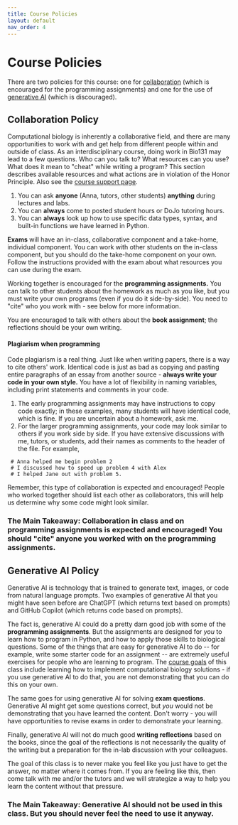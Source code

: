 ```yaml
---
title: Course Policies
layout: default
nav_order: 4
---
```


# Course Policies

There are two policies for this course: one for [collaboration](#collaboration-policy) (which is encouraged for the programming assignments) and one for the use of [generative AI](#generative-ai-policy) (which is discouraged).

## Collaboration Policy

Computational biology is inherently a collaborative field, and there are many opportunities to work with and get help from different people within and outside of class. As an interdisciplinary course, doing work in Bio131 may lead to a few questions.  Who can you talk to? What resources can you use?  What does it mean to "cheat" while writing a program? This section describes available resources and what actions are in violation of the Honor Principle. Also see the [course support page](support.md).

1. You can ask **anyone** (Anna, tutors, other students) **anything** during lectures and labs.
2. You can **always** come to posted student hours or DoJo tutoring hours.
3. You can **always** look up how to use specific data types, syntax, and built-in functions we have learned in Python.

**Exams** will have an in-class, collaborative component and a take-home, individual component. You can work with other students on the in-class component, but you should do the take-home component on your own. Follow the instructions provided with the exam about what resources you can use during the exam.

Working together is encouraged for the **programming assignments.** You can talk to other students about the homework as much as you like, but you must write your own programs (even if you do it side-by-side). You need to "cite" who you work with - see below for more information.

You are encouraged to talk with others about the **book assignment**; the reflections should be your own writing.

#### Plagiarism when programming

Code plagiarism is a real thing.  Just like when writing papers, there is a way to cite others' work.  Identical code is just as bad as copying and pasting entire paragraphs of an essay from another source - **always write your code in your own style.**  You have a lot of flexibility in naming variables, including print statements and comments in your code.

1. The early programming assignments may have instructions to copy code exactly; in these examples, many students will have identical code, which is fine.  If you are uncertain about a homework, ask me.
2. For the larger programming assignments, your code may look similar to others if you work side by side.  If you have extensive discussions with me, tutors, or students, add their names as comments to the header of the file. For example,

```
 # Anna helped me begin problem 2
 # I discussed how to speed up problem 4 with Alex
 # I helped Jane out with problem 5.
```

Remember, this type of collaboration is expected and encouraged! People who worked together should list each other as collaborators, this will help us determine why some code might look similar.

### The Main Takeaway: Collaboration in class and on programming assignments is expected and encouraged! You should "cite" anyone you worked with on the programming assignments.

## Generative AI Policy

Generative AI is technology that is trained to generate text, images, or code from natural language prompts.  Two examples of generative AI that you might have seen before are ChatGPT (which returns text based on prompts) and GitHub Copilot (which returns code based on prompts).

The fact is, generative AI could do a pretty darn good job with some of the **programming assignments**. But the assignments are designed for _you_ to learn how to program in Python, and how to apply those skills to biological questions. Some of the things that are easy for generative AI to do -- for example, write some starter code for an assignment -- are extremely useful exercises for people who are learning to program. The [course goals](goals.md) of this class include learning how to implement computational biology solutions - if you use generative AI to do that, you are not demonstrating that you can do this on your own.

The same goes for using generative AI for solving **exam questions**. Generative AI might get some questions correct, but _you_ would not be demonstrating that you have learned the content. Don't worry - you will have opportunities to revise exams in order to demonstrate your learning.

Finally, generative AI will not do much good **writing reflections** based on the books, since the goal of the reflections is not necessarily the quality of the writing but a preparation for the in-lab discussion with your colleagues.

The goal of this class is to never make you feel like you just have to get the answer, no matter where it comes from. If you are feeling like this, then come talk with me and/or the tutors and we will strategize a way to help you learn the content without that pressure.

### The Main Takeaway: Generative AI should not be used in this class. But you should never feel the need to use it anyway.
